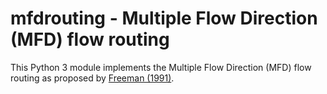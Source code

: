 # mfdrouting - Multiple Flow Direction (MFD) flow routing

This Python 3 module implements the Multiple Flow Direction (MFD) flow
routing as proposed by [Freeman (1991)][id1].

[id1]: http://dx.doi.org/10.1016/0098-3004(91)90048-i "Calculating
catchment area with divergent flow based on a regular grid. T. Graham
Freeman, Computers & Geosciences (1991)."
